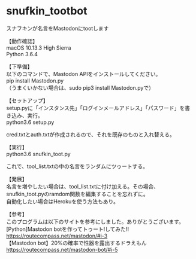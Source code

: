 # snufkin_tootbot
スナフキンが名言をMastodonにtootします

【動作確認】<br>
macOS 10.13.3 High Sierra<br>
Python 3.6.4<br>

【下準備】<br>
以下のコマンドで、Mastodon APIをインストールしてください。<br>
pip install Mastodon.py<br>
（うまくいかない場合は、sudo pip3 install Mastodon.pyで）<br>

【セットアップ】<br>
setup.pyに「インスタンス先」「ログインメールアドレス」「パスワード」を書き込み、実行。<br>
python3.6 setup.py<br>

cred.txtとauth.txtが作成されるので、それを既存のものと入れ替える。<br>

【実行】<br>
python3.6 snufkin_toot.py<br>

これで、tool_list.txtの中の名言をランダムにツゥートする。<br>

【発展】<br>
名言を増やしたい場合は、tool_list.txtに付け加える。その場合、snufkin_toot.pyのramdom関数を編集することを忘れずに。<br>
自動化したい場合はHerokuを使う方法もあり。<br>

【参考】<br>
このプログラムは以下のサイトを参考にしました。ありがとうございます。<br>
[Python]Mastodon botを作ってトゥート!してみた!!<br>
https://routecompass.net/mastodon/#i-3<br>
【Mastodon bot】20%の確率で性器を露出するドラえもん<br>
https://routecompass.net/mastodon-bot/#i-5<br>
